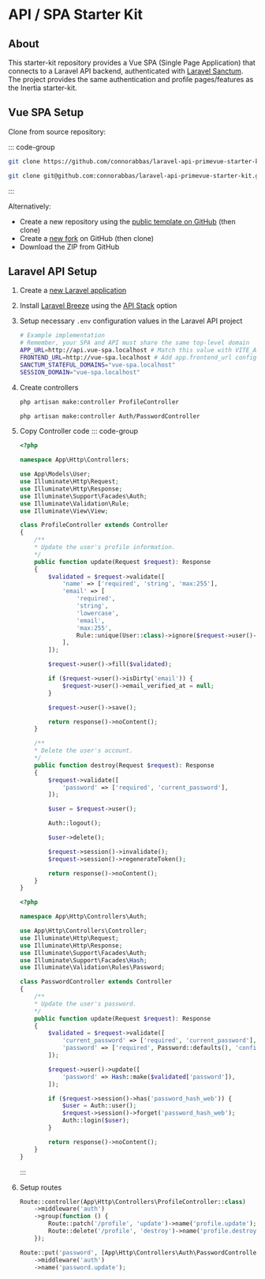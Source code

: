 # API / SPA Starter Kit

## About

This starter-kit repository provides a Vue SPA (Single Page Application) that connects to a Laravel API backend, authenticated with [Laravel Sanctum](https://laravel.com/docs/master/sanctum). The project provides the same authentication and profile pages/features as the Inertia starter-kit.

## Vue SPA Setup

Clone from source repository:

::: code-group

```bash [HTTPS]
git clone https://github.com/connorabbas/laravel-api-primevue-starter-kit.git your-project-name
```

```bash [SSH]
git clone git@github.com:connorabbas/laravel-api-primevue-starter-kit.git your-project-name
```

:::

Alternatively:

-   Create a new repository using the [public template on GitHub](https://github.com/new?template_name=laravel-api-primevue-starter-kit&template_owner=connorabbas) (then clone)
-   Create a [new fork](https://github.com/connorabbas/laravel-api-primevue-starter-kit/fork) on GitHub (then clone)
-   Download the ZIP from GitHub

## Laravel API Setup

1. Create a [new Laravel application](https://laravel.com/docs/master/installation)
2. Install [Laravel Breeze](https://laravel.com/docs/11.x/starter-kits#laravel-breeze-installation) using the [API Stack](https://laravel.com/docs/11.x/starter-kits#breeze-and-next) option
3. Setup necessary `.env` configuration values in the Laravel API project

    ```bash
    # Example implementation
    # Remember, your SPA and API must share the same top-level domain
    APP_URL=http://api.vue-spa.localhost # Match this value with VITE_API_BASE_URL in the Vue app
    FRONTEND_URL=http://vue-spa.localhost # Add app.frontend_url config entry as needed
    SANCTUM_STATEFUL_DOMAINS="vue-spa.localhost"
    SESSION_DOMAIN="vue-spa.localhost"
    ```

4. Create controllers

    ```bash
    php artisan make:controller ProfileController
    ```

    ```bash
    php artisan make:controller Auth/PasswordController
    ```

5. Copy Controller code
   ::: code-group

    ```php [ProfileController.php]
    <?php

    namespace App\Http\Controllers;

    use App\Models\User;
    use Illuminate\Http\Request;
    use Illuminate\Http\Response;
    use Illuminate\Support\Facades\Auth;
    use Illuminate\Validation\Rule;
    use Illuminate\View\View;

    class ProfileController extends Controller
    {
        /**
        * Update the user's profile information.
        */
        public function update(Request $request): Response
        {
            $validated = $request->validate([
                'name' => ['required', 'string', 'max:255'],
                'email' => [
                    'required',
                    'string',
                    'lowercase',
                    'email',
                    'max:255',
                    Rule::unique(User::class)->ignore($request->user()->id),
                ],
            ]);

            $request->user()->fill($validated);

            if ($request->user()->isDirty('email')) {
                $request->user()->email_verified_at = null;
            }

            $request->user()->save();

            return response()->noContent();
        }

        /**
        * Delete the user's account.
        */
        public function destroy(Request $request): Response
        {
            $request->validate([
                'password' => ['required', 'current_password'],
            ]);

            $user = $request->user();

            Auth::logout();

            $user->delete();

            $request->session()->invalidate();
            $request->session()->regenerateToken();

            return response()->noContent();
        }
    }

    ```

    ```php [Auth/PasswordController.php]
    <?php

    namespace App\Http\Controllers\Auth;

    use App\Http\Controllers\Controller;
    use Illuminate\Http\Request;
    use Illuminate\Http\Response;
    use Illuminate\Support\Facades\Auth;
    use Illuminate\Support\Facades\Hash;
    use Illuminate\Validation\Rules\Password;

    class PasswordController extends Controller
    {
        /**
        * Update the user's password.
        */
        public function update(Request $request): Response
        {
            $validated = $request->validate([
                'current_password' => ['required', 'current_password'],
                'password' => ['required', Password::defaults(), 'confirmed'],
            ]);

            $request->user()->update([
                'password' => Hash::make($validated['password']),
            ]);

            if ($request->session()->has('password_hash_web')) {
                $user = Auth::user();
                $request->session()->forget('password_hash_web');
                Auth::login($user);
            }

            return response()->noContent();
        }
    }

    ```

    :::

6. Setup routes

    ```php
    Route::controller(App\Http\Controllers\ProfileController::class)
        ->middleware('auth')
        ->group(function () {
            Route::patch('/profile', 'update')->name('profile.update');
            Route::delete('/profile', 'destroy')->name('profile.destroy');
        });

    Route::put('password', [App\Http\Controllers\Auth\PasswordController::class, 'update'])
        ->middleware('auth')
        ->name('password.update');
    ```
